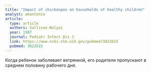 ```yaml
---
title: "Impact of chickenpox on households of healthy children"
analyst: amantonio
article:
  type: article
  authors: Sullivan-Bolyai
  year: 1987
  journal: Pediatr Infect Dis J
  link: https://www.ncbi.nlm.nih.gov/pubmed/3822615
  pubmed: 3822615
---
```


Когда ребенок заболевает ветрянкой, его родители пропускают в среднем половину рабочего дня.
